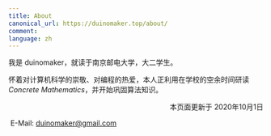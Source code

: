 ```yaml
---
title: About
canonical_url: https://duinomaker.top/about/
comment:
language: zh
---
```


我是 duinomaker，就读于南京邮电大学，大二学生。

怀着对计算机科学的崇敬、对编程的热爱，本人正利用在学校的空余时间研读 *Concrete Mathematics*，并开始巩固算法知识。

<p style="text-align: right;">本页面更新于 2020年10月1日</p>

<i class="fas fa-envelope"></i>&nbsp;E-Mail: <a target="_blank" rel="external nofollow noopener noreferrer" title="duinomaker's E-Mail" href="mailto:duinomaker@gmail.com">duinomaker@gmail.com</a>